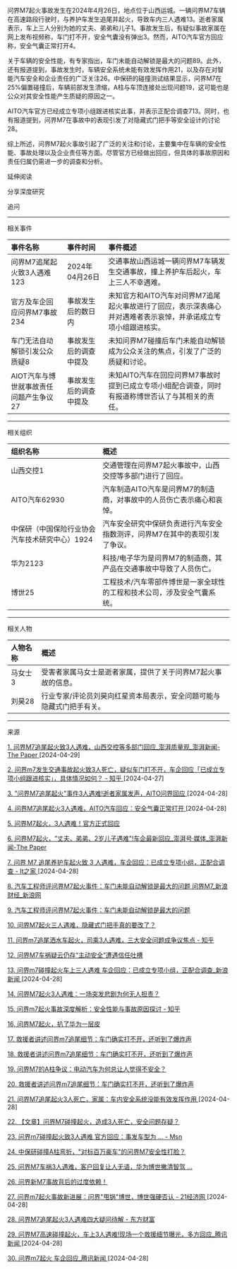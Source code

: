问界M7起火事故发生在2024年4月26日，地点位于山西运城。一辆问界M7车辆在高速路段行驶时，与养护车发生追尾并起火，导致车内三人遇难13。逝者家属表示，车上三人分别为她的丈夫、弟弟和儿子1。事故发生后，有疑似事故家属在网上发布视频称，车门打不开，安全气囊没有弹出3。然而，AITO汽车官方回应称，安全气囊正常打开4。

关于车辆的安全性能，有专家指出，车门未能自动解锁是最大的问题89。此外，还有报道提到，事故发生时，车辆安全系统未能有效发挥作用21，以及存在对智能汽车安全和企业责任的广泛关注26。中保研的碰撞测试结果显示，问界M7在25%偏置碰撞后，车辆前部发生溃缩，A柱与车顶连接处出现问题19，这可能也是公众对其安全性能产生质疑的原因之一。

AITO汽车官方已经成立专项小组跟进核实此事，并表示正配合调查713。同时，也有报道提到，问界M7在事故中的表现引发了对隐藏式门把手等安全设计的讨论28。

综上所述，问界M7起火事故引起了广泛的关注和讨论，主要集中在车辆的安全性能、事故处理以及企业责任等方面。尽管官方已经做出回应，但具体的事故原因和责任归属仍需进一步的调查和分析。

延伸阅读



分享深度研究

追问



------



相关事件





| 事件名称                               | 事件时间               | 事件概述                                                     |
| :------------------------------------- | :--------------------- | :----------------------------------------------------------- |
| 问界M7追尾起火致3人遇难123             | 2024年04月26日         | 交通事故山西运城一辆问界M7车辆发生交通事故，撞上养护车后起火，车上三人不幸遇难。 |
| 官方及车企回应问界M7事故234            | 事故发生后的数日内     | 未知官方和AITO汽车对问界M7追尾起火事故进行了回应，表示深表痛心并对遇难者表示哀悼，并承诺成立专项小组跟进核实。 |
| 车门无法自动解锁引发公众质疑8          | 事故发生后的调查中提及 | 未知问界M7碰撞后车门未能自动解锁成为公众关注的焦点，引发了广泛的质疑和讨论。 |
| AIOT汽车与博世就事故责任问题产生争议27 | 事故发生后的调查中提及 | 未知AITO汽车在回应问界M7事故时提到已成立专项小组配合调查，同时有报道称博世否认了与其相关的责任。 |

------



相关组织





| 组织名称                                       | 概述                                                         |
| :--------------------------------------------- | :----------------------------------------------------------- |
| 山西交控1                                      | 交通管理在问界M7起火事故中，山西交控等多部门进行了回应。     |
| AITO汽车62930                                  | 汽车制造AITO汽车是问界M7的制造商，对事故中的人员伤亡表示痛心和哀悼。 |
| 中保研（中国保险行业协会汽车技术研究中心）1924 | 汽车安全研究中保研负责进行汽车安全指数测评，问界M7在其中的表现引发了争议。 |
| 华为2123                                       | 科技/电子华为是问界M7的制造商，其产品在交通事故中导致了人员伤亡。 |
| 博世25                                         | 工程技术/汽车零部件博世是一家全球性的工程和技术公司，涉及安全气囊系统。 |

------



相关人物





| 人物名称 | 概述                                                         |
| :------- | :----------------------------------------------------------- |
| 马女士3  | 受害者家属马女士是逝者家属，提供了关于问界M7起火事故的信息。 |
| 刘昊28   | 行业专家/评论员刘昊向红星资本局表示，安全问题可能与隐藏式门把手有关。 |

------



来源

[1. 问界M7追尾起火致3人遇难，山西交控等多部门回应_澎湃质量观_澎湃新闻-The Paper ](https://www.thepaper.cn/newsDetail_forward_27206861)[2024-04-29]

[2. 问界m7发生交通事故起火致3人死亡，疑似车门打不开，车企回应「已成立专项小组跟进核实」，具体情况如何？ - 知乎 ](https://www.zhihu.com/question/654278629)[2024-04-27]

[3. "问界M7追尾起火"事件3人遇难!逝者家属发声，AITO问界回应 ](https://new.qq.com/rain/a/20240428A05TD300)[2024-04-28]

[4. 问界M7追尾起火3人遇难，AITO汽车回应：安全气囊正常打开 ](https://finance.sina.com.cn/chanjing/gsnews/2024-04-28/doc-inatkrax3749709.shtml)[2024-04-28]

[5. 问界M7起火，3人遇难！官方正式回应](http://www.iheima.com/article-372811.html)

[6. 问界M7起火，"丈夫、弟弟、2岁儿子遇难"!车企最新回应_澎湃号·媒体_澎湃新闻-The Paper](https://www.thepaper.cn/newsDetail_forward_27201573)

[7. 问界 M7 追尾养护车起火致 3 人遇难，车企回应：已成立专项小组，正配合调查 - It之家 ](https://www.ithome.com/0/764/723.htm)[2024-04-28]

[8. 汽车工程师评问界M7起火事件：车门未能自动解锁是最大的问题 问界M7_新浪财经_新浪网](https://finance.sina.com.cn/chanjing/gsnews/2024-04-30/doc-inatqssz2361430.shtml)

[9. 汽车工程师评问界M7起火事件：车门未能自动解锁是最大的问题](https://news.sina.com.cn/c/2024-04-30/doc-inatqwyx2237733.shtml)

[10. 问界M7起火三人遇难，隐藏式门把手真的要改了？](https://www.thepaper.cn/newsDetail_forward_27208490)

[11. 问界m7追尾洒水车起火，司乘3人遇难，三大安全问题成争议焦点 - 知乎](https://zhuanlan.zhihu.com/p/695078972)

[12. 问界M7车祸疑云仍存“主动安全”遭遇信任吐槽](https://wap.eastmoney.com/a/202404303065832983.html)

[13. 问界m7碰撞起火车上三人遇难 车企回应：已成立专项小组，正配合调查_新浪新闻 ](https://news.sina.com.cn/s/2024-04-28/doc-inatiyff3939605.shtml)[2024-04-28]

[14. 问界M7起火3人遇难：一场突发悲剧为何无人担责？](https://moment.rednet.cn/content/646848/74/13860388.html)

[15. 问界m7起火事故深度解析：安全性能与事故原因探讨 - 知乎](https://zhuanlan.zhihu.com/p/695391957)

[16. 问界M7起火，扒了华为一层皮](https://www.163.com/dy/article/J0UV557V055674JR.html)

[17. 救援者讲述问界m7追尾细节：车门确实打不开，还听到了爆炸声](https://c.m.163.com/news/a/J12892020552RR09.html)

[18. 救援者讲述问界m7追尾细节：车门确实打不开，还听到了爆炸声](https://m.163.com/dy/article/J12892020552RR09.html)

[19. 问界M7的A柱争议：电动汽车为何总让人觉得不安全？](https://m.36kr.com/p/2012944648504326)

[20. 救援者讲述问界m7追尾细节：车门确实打不开，还听到了爆炸声](https://www.163.com/dy/article/J12892020552RR09.html)

[21. 问界M7追尾起火3人死亡，家属：车内安全系统没能有效发挥作用 ](https://news.sina.com.cn/s/2024-04-28/doc-inatkkuz3794014.shtml)[2024-04-28]

[22. 【文章】问界M7碰撞起火，造成3人死亡，安全问题存疑？](https://chejiahao.autohome.com.cn/info/15119981)

[23. 问界m7碰撞起火致3人遇难 官方回应：事发车型为 ... - Msn](https://www.msn.cn/zh-cn/news/other/问界m7碰撞起火致3人遇难-官方回应-事发车型为非智驾版-不存在电池自燃情况/ar-AA1nNix2)

[24. 中保研碰撞A柱弯折，"对标百万豪车"的问界M7安全性打脸？](https://new.qq.com/rain/a/20221115A04V3C00)

[25. 问界M7车祸3人遇难，客户回复让人无语，华为博世撇清智驾 ...](https://www.163.com/dy/article/J111366C05524R8V.html)

[26. 问界新M7事故背后的过度依赖！](https://db.m.auto.sohu.com/model_6823/a/775224713_121792335)

[27. 问界m7起火事故新进展：问界"甩锅"博世，博世强硬否认 - 21经济网 ](https://www.21jingji.com/article/20240428/herald/c8674059287819090721ca134124dfa8.html)[2024-04-28]

[28. 问界M7追尾起火3人遇难四大疑问待解 - 东方财富](https://wap.eastmoney.com/a/202404283062852631.html)

[29. 问界M7高速碰撞起火，车上3人遇难!现场一个救援细节曝光，多方回应_腾讯新闻 ](https://new.qq.com/rain/a/20240428A056T000)[2024-04-28]

[30. 问界m7起火 车企回应_腾讯新闻 ](https://new.qq.com/rain/a/20240428A04ERV00)[2024-04-28]